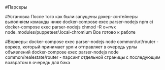 #Парсеры 

#Установка
После того как были запущены докер-контейнеры выполняем команды ниже
docker-compose exec parser-nodejs npm ci
docker-compose exec parser-nodejs chmod -R o+rwx node_modules/puppeteer/.local-chromium
Все готово к работе

#Воркеры:
docker-compose exec parser-nodejs node common/url/router  - воркер, который принимает урл и отправляет в очередь 
урлы объявлений
docker-compose exec parser-nodejs node common/realestate/router - парсинг отдельной страницы с последующим 
возвратом в очередь для бэка